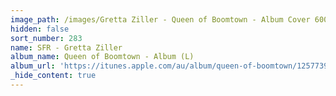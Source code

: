 ```yaml
---
image_path: /images/Gretta Ziller - Queen of Boomtown - Album Cover 600px.jpeg
hidden: false
sort_number: 283
name: SFR - Gretta Ziller
album_name: Queen of Boomtown - Album (L)
album_url: 'https://itunes.apple.com/au/album/queen-of-boomtown/1257739198'
_hide_content: true
---
```


